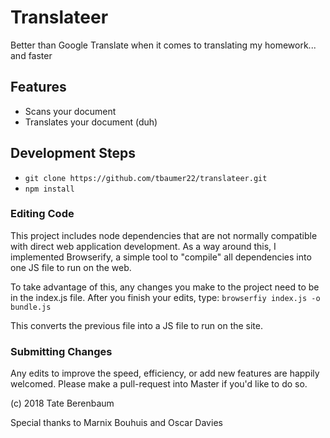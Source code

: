 # Translateer
Better than Google Translate when it comes to translating my homework... and faster

## Features

- Scans your document
- Translates your document (duh)

## Development Steps

- `git clone https://github.com/tbaumer22/translateer.git`
- `npm install`
    
### Editing Code

This project includes node dependencies that are not normally compatible with direct web application development. As a way around this, I implemented Browserify, a simple tool to "compile" all dependencies into one JS file to run on the web.

To take advantage of this, any changes you make to the project need to be in the index.js file. After you finish your edits, type:
```browserfiy index.js -o bundle.js```

This converts the previous file into a JS file to run on the site.

### Submitting Changes

Any edits to improve the speed, efficiency, or add new features are happily welcomed. Please make a pull-request into Master if you'd like to do so.


(c) 2018 Tate Berenbaum

Special thanks to Marnix Bouhuis and Oscar Davies
